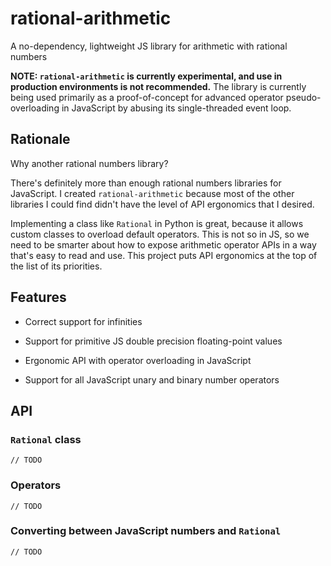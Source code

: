 # rational-arithmetic

A no-dependency, lightweight JS library for arithmetic with rational numbers

**NOTE: `rational-arithmetic` is currently experimental, and use in production environments is not recommended.** The library is currently being used primarily as a proof-of-concept for advanced operator pseudo-overloading in JavaScript by abusing its single-threaded event loop.

## Rationale

Why another rational numbers library?

There's definitely more than enough rational numbers libraries for JavaScript. I created `rational-arithmetic` because most of the other libraries I could find didn't have the level of API ergonomics that I desired.

Implementing a class like `Rational` in Python is great, because it allows custom classes to overload default operators. This is not so in JS, so we need to be smarter about how to expose arithmetic operator APIs in a way that's easy to read and use. This project puts API ergonomics at the top of the list of its priorities.

## Features

- Correct support for infinities
- Support for primitive JS double precision floating-point values

- Ergonomic API with operator overloading in JavaScript
- Support for all JavaScript unary and binary number operators

## API

### `Rational` class

```
// TODO
```

### Operators

```
// TODO
```
### Converting between JavaScript numbers and `Rational`

```
// TODO
```

